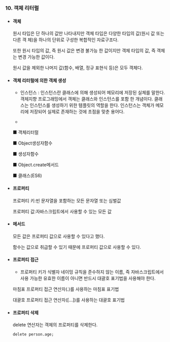 ### 10. 객체 리터럴

- #### 객체
  원시 타입은 단 하나의 값만 나타내지만 객체 타입은 다양한 타입의 값(원시 값 또는 다른 객 체)을 하나의 단위로 구성한 복합적인 자료구조다.

  또한 원시 타입의 값, 즉 원시 값은 변경 불가능 한 값이지만 객체 타입의 값, 즉 객체는 변경 가능한 값이다.

  원시 값을 제외한 나머지 값(함수, 배열, 정규 표현식 등)은 모두 객체다.

- #### 객체 리터럴에 의한 객체 생성

    - 인스턴스 : 인스턴스란 클래스에 의해 생성되어 메모리에 저장된 실체를 말한다. 객체지향 프로그래밍에서 객체는 클래스와 인스턴스를 포함 한 개념이다. 클래스는 인스턴스를 생성하기 위한 템플릿의 역할을 한다. 인스턴스는 객체가 메모리에 저장되어 실제로 존재하는 것에 초점을 맞춘 용어다.

    -

    ■ 객체리터럴

    ■ Object생성자함수

    ■ 생성자함수

    ■ Object.create메서드

    ■ 클래스(ES6)

- #### 프로퍼티

  프로퍼티 키:빈 문자열을 포함하는 모든 문자열 또는 심벌값

  프로퍼티 값:자바스크립트에서 사용할 수 있는 모든 값

- #### 메서드

  모든 값은 프로퍼티 값으로 사용할 수 있다고 했다.

  함수는 값으로 취급할 수 있기 때문에 프로퍼티 값으로 사용할 수 있다.

- #### 프로퍼티 접근

  - 프로퍼티 키가 식별자 네이밍 규칙을 준수하지 않는 이름, 즉 자바스크립트에서 사용 가능한 유효한 이름이 아니면 반드시 대괄호 표기법을 사용해야 한다.

  마침표 프로퍼티 접근 연산자(.)를 사용하는 마침표 표기법

  대괄호 프로퍼티 접근 연산자([...])를 사용하는 대괄호 표기법

- #### 프로퍼티 삭제

  delete 연산자는 객체의 프로퍼티를 삭제한다.
  ```
  delete person.age;
  ```
